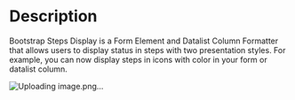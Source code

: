 # Description

Bootstrap Steps Display is a Form Element and Datalist Column Formatter that allows users to display status in steps with two presentation styles. For example, you can now display steps in icons with color in your form or datalist column.

![Uploading image.png…]()
